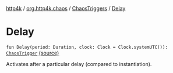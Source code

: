 [http4k](../../index.md) / [org.http4k.chaos](../index.md) / [ChaosTriggers](index.md) / [Delay](./-delay.md)

# Delay

`fun Delay(period: Duration, clock: Clock = Clock.systemUTC()): `[`ChaosTrigger`](../-chaos-trigger.md) [(source)](https://github.com/http4k/http4k/blob/master/http4k-testing-chaos/src/main/kotlin/org/http4k/chaos/ChaosTriggers.kt#L20)

Activates after a particular delay (compared to instantiation).

